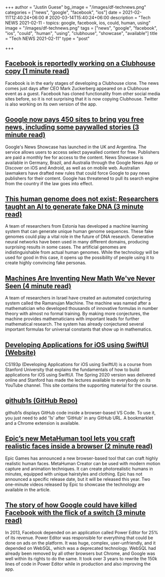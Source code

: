+++
author = "Justin Guese"
bg_image = "/images/df-technews.png"
categories = ["news", "google", "facebook", "ios"]
date = 2021-02-11T12:40:24+06:00 # 2020-03-14T15:40:24+06:00
description = "Tech NEWS 2021-02-11 - topics: google, facebook, ios, could, human, using"
image = "/images/df-technews.png"
tags = ["news", "google", "facebook", "ios", "could", "human", "using", "clubhouse", "showcase", "available"]
title = "Tech NEWS 2021-02-11"
type = "post"

+++

## [Facebook is reportedly working on a Clubhouse copy (1 minute read)](https://www.theverge.com/2021/2/10/22276645/facebook-clubhouse-social-audio-app-develop)

Facebook is in the early stages of developing a Clubhouse clone. The news comes just days after CEO Mark Zuckerberg appeared on a Clubhouse event as a guest. Facebook has cloned functionality from other social media sites before, so it is not surprising that it is now copying Clubhouse. Twitter is also working on its own version of the app.

## [Google now pays 450 sites to bring you free news, including some paywalled stories (3 minute read)](https://www.theverge.com/2021/2/10/22276544/google-news-showcase-uk-argentina-launch-license-paywall-content)

Google's News Showcase has launched in the UK and Argentina. The service allows users to access select paywalled content for free. Publishers are paid a monthly fee for access to the content. News Showcase is available in Germany, Brazil, and Australia through the Google News App or Discover on iOS and Android, as well as on mobile web. Australian lawmakers have drafted new rules that could force Google to pay news publishers for their content. Google has threatened to pull its search engine from the country if the law goes into effect.

## [This human genome does not exist: Researchers taught an AI to generate fake DNA (3 minute read)](https://thenextweb.com/neural/2021/02/08/this-human-genome-does-not-exist-researchers-taught-an-ai-to-generate-fake-dna/)

A team of researchers from Estonia has developed a machine learning system that can generate unique human genome sequences. These fake genomes could play a vital role in the future of DNA research. Generative neural networks have been used in many different domains, producing surprising results in some cases. The artificial genomes are indistinguishable from actual human genomes. While the technology will be used for good in this case, it opens up the possibility of people using it to create highly convincing fake personas.

## [Machines Are Inventing New Math We've Never Seen (4 minute read)](https://www.vice.com/en/article/xgzkek/machines-are-inventing-new-math-weve-never-seen)

A team of researchers in Israel have created an automated conjecturing system called the Ramanujan Machine. The machine was named after a mathematician who developed thousands of innovative formulas in number theory with almost no formal training. By making more conjectures, the machine provides mathematicians with important leads for further mathematical research. The system has already conjectured several important formulas for universal constants that show up in mathematics.

## [Developing Applications for iOS using SwiftUI (Website)](https://cs193p.sites.stanford.edu/)

CS193p (Developing Applications for iOS using SwiftUI) is a course from Stanford University that explains the fundamentals of how to build applications for iOS using SwiftUI. The Spring 2020 version was delivered online and Stanford has made the lectures available to everybody on its YouTube channel. This site contains the supporting material for the course.

## [github1s (GitHub Repo)](https://github.com/conwnet/github1s)

github1s displays GitHub code inside a browser-based VS Code. To use it, you just need to add '1s' after 'GitHub' in any GitHub URL. A bookmarklet and a Chrome extension is available.

## [Epic’s new MetaHuman tool lets you craft realistic faces inside a browser (2 minute read)](https://www.theverge.com/2021/2/10/22276265/epic-games-digital-human-creator-unreal-engine-realistic-human-faces)

Epic Games has announced a new browser-based tool that can craft highly realistic human faces. MetaHuman Creator can be used with modern motion capture and animation techniques. It can create photorealistic humans in minutes, equipped with unique hairstyles and clothing. Epic has not announced a specific release date, but it will be released this year. Two one-minute videos released by Epic to showcase the technology are available in the article.

## [The story of how Google could have killed Facebook with the flick of a switch (3 minute read)](https://shaneosullivan.wordpress.com/2020/12/02/the-story-of-how-google-could-have-killed-facebook-with-the-flick-of-a-switch/)

In 2013, Facebook depended on an application called Power Editor for 25% of its revenue. Power Editor was responsible for everything that could be done on ads on the platform. It was huge, complex, user-unfriendly, and it depended on WebSQL, which was a deprecated technology. WebSQL had already been removed by all other browsers but Chrome, and Google was well within its rights to do the same. It took over 3 years to rewrite the 150k lines of code in Power Editor while in production and also improving the app.

